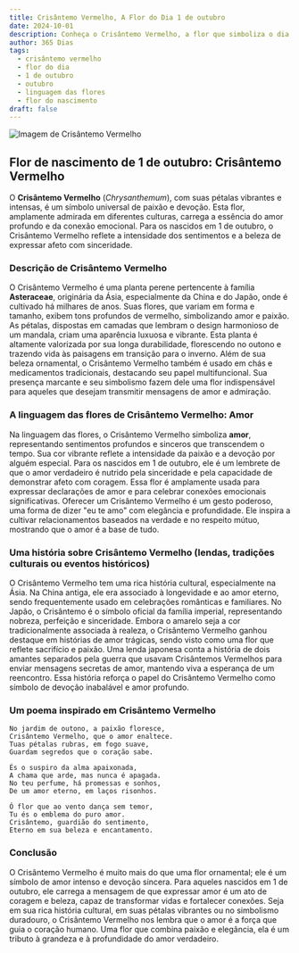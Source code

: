 ```yaml
---
title: Crisântemo Vermelho, A Flor do Dia 1 de outubro
date: 2024-10-01
description: Conheça o Crisântemo Vermelho, a flor que simboliza o dia 1 de outubro e seu significado 'Amor'. Explore a beleza e o simbolismo desta flor encantadora.
author: 365 Dias
tags:
  - crisântemo vermelho
  - flor do dia
  - 1 de outubro
  - outubro
  - linguagem das flores
  - flor do nascimento
draft: false
---
```


![Imagem de Crisântemo Vermelho](https://cdn.pixabay.com/photo/2019/10/06/13/30/chrysanthemums-4530240_1280.jpg#center)


## Flor de nascimento de 1 de outubro: Crisântemo Vermelho

O **Crisântemo Vermelho** (_Chrysanthemum_), com suas pétalas vibrantes e intensas, é um símbolo universal de paixão e devoção. Esta flor, amplamente admirada em diferentes culturas, carrega a essência do amor profundo e da conexão emocional. Para os nascidos em 1 de outubro, o Crisântemo Vermelho reflete a intensidade dos sentimentos e a beleza de expressar afeto com sinceridade.

### Descrição de Crisântemo Vermelho

O Crisântemo Vermelho é uma planta perene pertencente à família **Asteraceae**, originária da Ásia, especialmente da China e do Japão, onde é cultivado há milhares de anos. Suas flores, que variam em forma e tamanho, exibem tons profundos de vermelho, simbolizando amor e paixão. As pétalas, dispostas em camadas que lembram o design harmonioso de um mandala, criam uma aparência luxuosa e vibrante. Esta planta é altamente valorizada por sua longa durabilidade, florescendo no outono e trazendo vida às paisagens em transição para o inverno. Além de sua beleza ornamental, o Crisântemo Vermelho também é usado em chás e medicamentos tradicionais, destacando seu papel multifuncional. Sua presença marcante e seu simbolismo fazem dele uma flor indispensável para aqueles que desejam transmitir mensagens de amor e admiração.

### A linguagem das flores de Crisântemo Vermelho: Amor

Na linguagem das flores, o Crisântemo Vermelho simboliza **amor**, representando sentimentos profundos e sinceros que transcendem o tempo. Sua cor vibrante reflete a intensidade da paixão e a devoção por alguém especial. Para os nascidos em 1 de outubro, ele é um lembrete de que o amor verdadeiro é nutrido pela sinceridade e pela capacidade de demonstrar afeto com coragem. Essa flor é amplamente usada para expressar declarações de amor e para celebrar conexões emocionais significativas. Oferecer um Crisântemo Vermelho é um gesto poderoso, uma forma de dizer "eu te amo" com elegância e profundidade. Ele inspira a cultivar relacionamentos baseados na verdade e no respeito mútuo, mostrando que o amor é a base de tudo.

### Uma história sobre Crisântemo Vermelho (lendas, tradições culturais ou eventos históricos)

O Crisântemo Vermelho tem uma rica história cultural, especialmente na Ásia. Na China antiga, ele era associado à longevidade e ao amor eterno, sendo frequentemente usado em celebrações românticas e familiares. No Japão, o Crisântemo é o símbolo oficial da família imperial, representando nobreza, perfeição e sinceridade. Embora o amarelo seja a cor tradicionalmente associada à realeza, o Crisântemo Vermelho ganhou destaque em histórias de amor trágicas, sendo visto como uma flor que reflete sacrifício e paixão. Uma lenda japonesa conta a história de dois amantes separados pela guerra que usavam Crisântemos Vermelhos para enviar mensagens secretas de amor, mantendo viva a esperança de um reencontro. Essa história reforça o papel do Crisântemo Vermelho como símbolo de devoção inabalável e amor profundo.

### Um poema inspirado em Crisântemo Vermelho

```
No jardim de outono, a paixão floresce,  
Crisântemo Vermelho, que o amor enaltece.  
Tuas pétalas rubras, em fogo suave,  
Guardam segredos que o coração sabe.  

És o suspiro da alma apaixonada,  
A chama que arde, mas nunca é apagada.  
No teu perfume, há promessas e sonhos,  
De um amor eterno, em laços risonhos.  

Ó flor que ao vento dança sem temor,  
Tu és o emblema do puro amor.  
Crisântemo, guardião do sentimento,  
Eterno em sua beleza e encantamento.  
```

### Conclusão

O Crisântemo Vermelho é muito mais do que uma flor ornamental; ele é um símbolo de amor intenso e devoção sincera. Para aqueles nascidos em 1 de outubro, ele carrega a mensagem de que expressar amor é um ato de coragem e beleza, capaz de transformar vidas e fortalecer conexões. Seja em sua rica história cultural, em suas pétalas vibrantes ou no simbolismo duradouro, o Crisântemo Vermelho nos lembra que o amor é a força que guia o coração humano. Uma flor que combina paixão e elegância, ela é um tributo à grandeza e à profundidade do amor verdadeiro.
